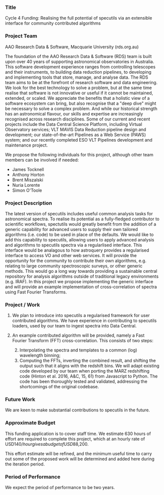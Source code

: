 ### Title
Cycle 4 Funding: Realising the full potential of specutils via an extensible
interface for community contributed algorithms

### Project Team
AAO Research Data & Software, Macquarie University  (rds.org.au) 

The foundation of the AAO Research Data & Software (RDS) team is built upon over 
40 years of supporting astronomical observatories in Australia. This software 
development experience ranges from controlling telescopes and their instruments, 
to building data reduction pipelines, to developing and implementing tools that 
store, manage, and analyse data. The RDS team aims to be at the forefront of 
research software and data engineering. We look for the best technology to solve
a problem, but at the same time realise that software is not innovative or useful
if it cannot be maintained, extended, or scaled. We appreciate the benefits that
a holistic view of a software ecosystem can bring, but also recognise that a 
"deep dive" might be necessary to solve a complex problem. And while our historical
strength has an astronomical flavour, our skills and expertise are increasingly 
recognised across research disciplines. Some of our current and recent projects 
include the Data Central Science Platform, including Virtual Observatory services; 
VLT MAVIS Data Reduction pipeline design and development; our state-of-the-art 
Pipelines as a Web Service (PAWS) system; and our recently completed ESO VLT 
Pipelines development and maintenance project.

We propose the following individuals for this project, although other team members 
can be involved if needed:

* James Tocknell
* Anthony Horton
* Brent Miszalski
* Nuria Lorente
* Simon O'Toole

### Project Description
The latest version of specutils includes useful common analysis tasks for
astronomical spectra. 
To realise its potential as a fully-fledged contributor to scientific workflows,
spectutils would greatly benefit from the addition of a generic capability for
advanced users to supply their own tailored algorithms (i.e. code) to be used in place of
the defaults. 
We would like to add this capability to specutils, allowing users to apply
advanced analysis and algorithms to specutils spectra via a regularlised
interface.  This interface would be analagous to how astroquery provides a
regularised interface to access VO and other web services.  It will provide the
opportunity for the community to contribute their own algorithms, e.g. relating
to large community spectroscopic surveys, or other generic methods. This would go
a long way towards providing a sustainable central repository for analysis
algorithms outside of traditional legacy environments (e.g. IRAF).  In this
project we propose implementing the generic interface and will provide an example
implementation of cross-correlation of spectra using Fast Fourier Transforms.

### Project / Work
1. We plan to introduce into specutils a regularised framework for user contributed
algorithms.  We have experience in contributing to specutils loaders, used by
our team to ingest spectra into Data Central.

1. An example contributed algorithm will be provided, namely a Fast Fourier
Transform (FFT) cross-correlation.  This consists of two steps:

   2. Interpolating the spectra and templates to a common (log) wavelength binning;
   2. Computing the FFTs, inverting the combined result, and shifting the output
such that it aligns with the redshift bins.  We will adapt existing code
developed by our team when porting the MARZ redshifting code 
(Hinton et al. 2016, A&C, 15, 61) from Javascript to Python. The code has been
thoroughly tested and validated, addressing the shortcomings of the original codebase.

### Future Work
We are keen to make substantial contributions to specutils in the future.

### Approximate Budget
This funding application is to cover staff time. We estimate 630 hours of effort
are required to complete this project, which at an hourly rate of USD$140/hour 
gives a budget of USD$88,200.

This effort estimate will be refined, and the minimum useful time to carry out
some of the proposed work will be determined and added here during the iteration
period.


### Period of Performance
We expect the period of performance to be two years.
